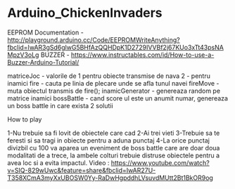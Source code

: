 # Arduino_ChickenInvaders
EEPROM Documentation - http://playground.arduino.cc/Code/EEPROMWriteAnything?fbclid=IwAR3gSd6glwG5BHfAzQQHDpK1D2729IVVBf2j67KUo3xTt43psNAMpzV3oLg
BUZZER - https://www.instructables.com/id/How-to-use-a-Buzzer-Arduino-Tutorial/


matriceJoc - valorile de 1 pentru obiecte transmise de nava 2 - pentru inamici
fire - cauta pe linia de plecare unde se afla tunul navei
fireMove - muta obiectul transmis de fire();
inamicGenerator - genereaza random pe matrice inamici 
bossBattle - cand score ul este un anumit numar, genereaza un boss battle in care exista 2 solutii

How to play

1-Nu trebuie sa fi lovit de obiectele care cad
2-Ai trei vieti
3-Trebuie sa te feresti si sa tragi in obiecte pentru a aduna punctaj
4-La orice punctaj divizbil cu 100 va aparea un eveniment de boss battle care are doar doua modalitati de a trece, la ambele colturi trebuie distruse obiectele pentru a avea loc si a evita impactul.
Video : 
https://www.youtube.com/watch?v=SIQ-829wUwc&feature=share&fbclid=IwAR27U-T358XCmA3myXxUBOSW0Yy-RaDwHgpddhLVsuvdMUtt2Bt1BkOR9og
